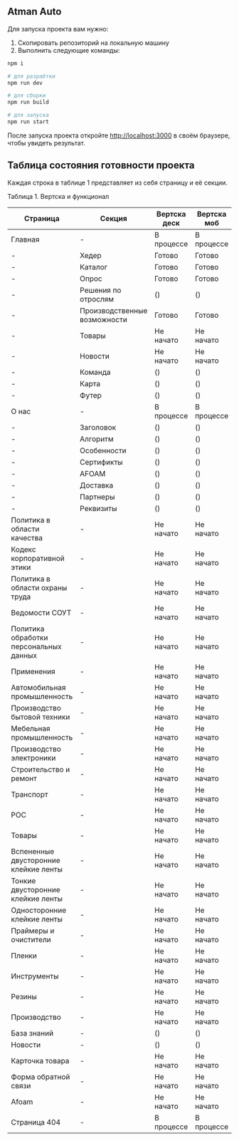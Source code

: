 ## Atman Auto

Для запуска проекта вам нужно:

1. Скопировать репозиторий на локальную машину
2. Выполнить следующие команды:

```bash
npm i

# для разрабтки
npm run dev

# для сборки
npm run build

# для запуска
npm run start
```

После запуска проекта откройте [http://localhost:3000](http://localhost:3000) в своём браузере, чтобы увидеть результат.

## Таблица состояния готовности проекта

Каждая строка в таблице 1 представляет из себя страницу и её секции.

Таблица 1. Вертска и функционал

| Страница                               | Секция                       | Вертска деск | Вертска моб | Функционал |
| -------------------------------------- | ---------------------------- | ------------ | ----------- | ---------- |
| Главная                                | -                            | В процессе   | В процессе  | В процессе |
| -                                      | Хедер                        | Готово       | Готово      | В процессе |
| -                                      | Каталог                      | Готово       | Готово      | Готово     |
| -                                      | Опрос                        | Готово       | Готово      | В процессе |
| -                                      | Решения по отрослям          | ()           | ()          | ()         |
| -                                      | Производственные возможности | Готово       | Готово      | Готово     |
| -                                      | Товары                       | Не начато    | Не начато   | Не начато  |
| -                                      | Новости                      | Не начато    | Не начато   | Не начато  |
| -                                      | Команда                      | ()           | ()          | ()         |
| -                                      | Карта                        | ()           | ()          | ()         |
| -                                      | Футер                        | ()           | ()          | ()         |
| О нас                                  | -                            | В процессе   | В процессе  | В процессе |
| -                                      | Заголовок                    | ()           | ()          | ()         |
| -                                      | Алгоритм                     | ()           | ()          | ()         |
| -                                      | Особенности                  | ()           | ()          | ()         |
| -                                      | Сертификты                   | ()           | ()          | ()         |
| -                                      | AFOAM                        | ()           | ()          | ()         |
| -                                      | Доставка                     | ()           | ()          | ()         |
| -                                      | Партнеры                     | ()           | ()          | ()         |
| -                                      | Реквизиты                    | ()           | ()          | ()         |
| Политика в области качества            | -                            | Не начато    | Не начато   | Не начато  |
| Кодекс корпоративной этики             | -                            | Не начато    | Не начато   | Не начато  |
| Политика в области охраны труда        | -                            | Не начато    | Не начато   | Не начато  |
| Ведомости СОУТ                         | -                            | Не начато    | Не начато   | Не начато  |
| Политика обработки персональных данных | -                            | Не начато    | Не начато   | Не начато  |
| Применения                             | -                            | Не начато    | Не начато   | Не начато  |
| Автомобильная промышленность           | -                            | Не начато    | Не начато   | Не начато  |
| Производство бытовой техники           | -                            | Не начато    | Не начато   | Не начато  |
| Мебельная промышленность               | -                            | Не начато    | Не начато   | Не начато  |
| Производство электроники               | -                            | Не начато    | Не начато   | Не начато  |
| Строительство и ремонт                 | -                            | Не начато    | Не начато   | Не начато  |
| Транспорт                              | -                            | Не начато    | Не начато   | Не начато  |
| РОС                                    | -                            | Не начато    | Не начато   | Не начато  |
| Товары                                 | -                            | Не начато    | Не начато   | Не начато  |
| Вспененные двусторонние клейкие ленты  | -                            | Не начато    | Не начато   | Не начато  |
| Тонкие двусторонние клейкие ленты      | -                            | Не начато    | Не начато   | Не начато  |
| Односторонние клейкие ленты            | -                            | Не начато    | Не начато   | Не начато  |
| Праймеры и очистители                  | -                            | Не начато    | Не начато   | Не начато  |
| Пленки                                 | -                            | Не начато    | Не начато   | Не начато  |
| Инструменты                            | -                            | Не начато    | Не начато   | Не начато  |
| Резины                                 | -                            | Не начато    | Не начато   | Не начато  |
| Производство                           | -                            | Не начато    | Не начато   | Не начато  |
| База знаний                            | -                            | ()           | ()          | ()         |
| Новости                                | -                            | ()           | ()          | ()         |
| Карточка товара                        | -                            | Не начато    | Не начато   | Не начато  |
| Форма обратной связи                   | -                            | Не начато    | Не начато   | Не начато  |
| Afoam                                  | -                            | Не начато    | Не начато   | Не начато  |
| Страница 404                           | -                            | В процессе   | В процессе  | В процессе |
